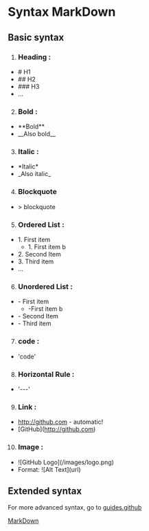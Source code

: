 # Syntax MarkDown

## Basic syntax

1. ### Heading :
  - \# H1
  - \#\# H2
  - \#\#\# H3
  - ...

2. ### Bold :
  - \*\*Bold**
  - \_\_Also bold__

3. ### Italic :
  - \*Italic*
  - \_Also italic_

4. ### Blockquote
  - \> blockquote

5. ### Ordered List :
  - 1\. First item
    - 1\. First item b
  - 2\. Second Item
  - 3\. Third item
  - ...

6. ### Unordered List :
  - \- First item
    - \-First item b
  - \- Second Item
  - \- Third item

7. ### code :
  - 'code'

8. ### Horizontal Rule :
  - '---'

9. ### Link :
  - http://github.com \- automatic!
  - \[GitHub](http://github.com)

10. ### Image :
  - \!\[GitHub Logo](/images/logo.png)
  - Format: \!\[Alt Text](url)


## Extended syntax

For more advanced syntax, go to [guides.github](https://guides.github.com/features/mastering-markdown/)

[MarkDown](https://github.com/Abderzorai/exercice-markdown/blob/master/markdown.md)